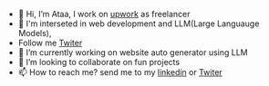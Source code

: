 - 👋 Hi, I’m Ataa, I work on [upwork](https://www.upwork.com/freelancers/~017dd4beb052466560) as freelancer 
- 👀 I'm interseted in web development and LLM(Large Languauge Models),
- Follow me [Twiter](https://twitter.com/AtaDaghstani) 
- 🌱 I’m currently working on website auto generator using LLM
- 💞️ I’m looking to collaborate on fun projects
- 📫 How to reach me? send me to my [linkedin](https://www.linkedin.com/in/ataaeddin-aldaghstani-39504917b/) or [Twiter](https://twitter.com/AtaDaghstani) 

<!---
AtaaEddin/AtaaEddin is a ✨ special ✨ repository because its `README.md` (this file) appears on your GitHub profile.
You can click the Preview link to take a look at your changes.
--->
